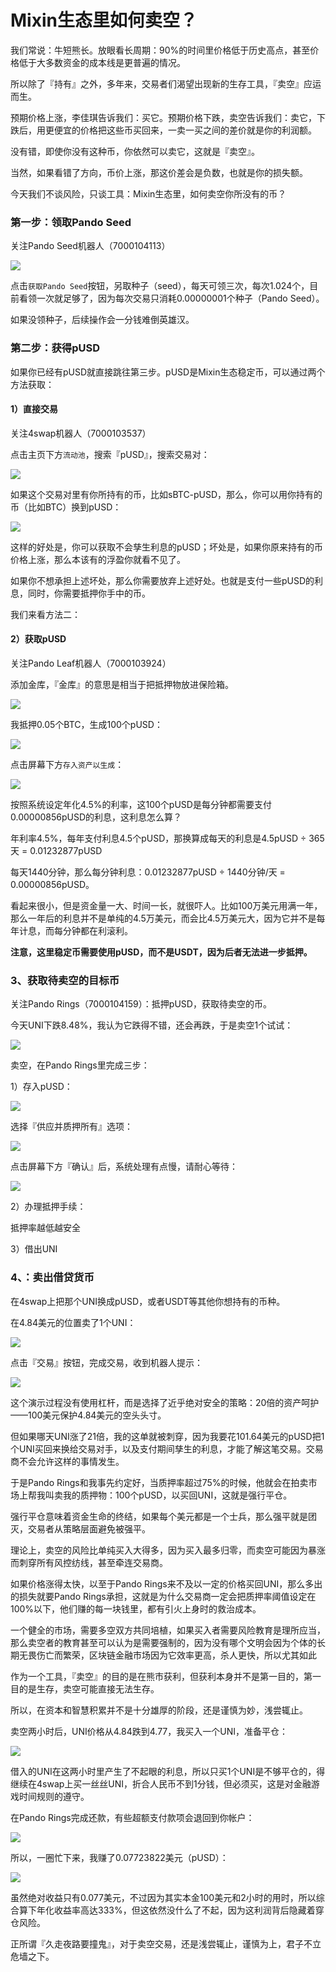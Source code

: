 # Mixin生态里如何卖空？


我们常说：牛短熊长。放眼看长周期：90%的时间里价格低于历史高点，甚至价格低于大多数资金的成本线是更普遍的情况。

所以除了『持有』之外，多年来，交易者们渴望出现新的生存工具，『卖空』应运而生。

预期价格上涨，李佳琪告诉我们：买它。预期价格下跌，卖空告诉我们：卖它，下跌后，用更便宜的价格把这些币买回来，一卖一买之间的差价就是你的利润额。

没有错，即使你没有这种币，你依然可以卖它，这就是『卖空』。

当然，如果看错了方向，币价上涨，那这价差会是负数，也就是你的损失额。

今天我们不谈风险，只谈工具：Mixin生态里，如何卖空你所没有的币？

### 第一步：领取Pando Seed

关注Pando Seed机器人（7000104113）

![](https://doraemonj.github.io/pics/IMG_4810.PNG)

点击`获取Pando Seed`按钮，另取种子（seed），每天可领三次，每次1.024个，目前看领一次就足够了，因为每次交易只消耗0.00000001个种子（Pando Seed）。

如果没领种子，后续操作会一分钱难倒英雄汉。

### 第二步：获得pUSD

如果你已经有pUSD就直接跳往第三步。pUSD是Mixin生态稳定币，可以通过两个方法获取：

#### 1）直接交易

关注4swap机器人（7000103537）

点击主页下方`流动池`，搜索『pUSD』，搜索交易对：

![](https://doraemonj.github.io/pics/IMG_4811.PNG)

如果这个交易对里有你所持有的币，比如sBTC-pUSD，那么，你可以用你持有的币（比如BTC）换到pUSD：

![](https://doraemonj.github.io/pics/IMG_4812.PNG)

这样的好处是，你可以获取不会孳生利息的pUSD；坏处是，如果你原来持有的币价格上涨，那么本该有的浮盈你就看不见了。

如果你不想承担上述坏处，那么你需要放弃上述好处。也就是支付一些pUSD的利息，同时，你需要抵押你手中的币。

我们来看方法二：

#### 2）获取pUSD

关注Pando Leaf机器人（7000103924）

添加金库，『金库』的意思是相当于把抵押物放进保险箱。

![](https://doraemonj.github.io/pics/IMG_4813.jpg)

我抵押0.05个BTC，生成100个pUSD：

![](https://doraemonj.github.io/pics/IMG_4814.PNG)

点击屏幕下方`存入资产以生成`：

![](https://doraemonj.github.io/pics/IMG_4815.PNG)

按照系统设定年化4.5%的利率，这100个pUSD是每分钟都需要支付0.00000856pUSD的利息，这利息怎么算？

年利率4.5%，每年支付利息4.5个pUSD，那换算成每天的利息是4.5pUSD ÷ 365天 = 0.01232877pUSD

每天1440分钟，那么每分钟利息：0.01232877pUSD ÷ 1440分钟/天 = 0.00000856pUSD。

看起来很小，但是资金量一大、时间一长，就很吓人。比如100万美元用满一年，那么一年后的利息并不是单纯的4.5万美元，而会比4.5万美元大，因为它并不是每年计息，而每分钟都在利滚利。

**注意，这里稳定币需要使用pUSD，而不是USDT，因为后者无法进一步抵押。**

### 3、获取待卖空的目标币

关注Pando Rings（7000104159）：抵押pUSD，获取待卖空的币。

今天UNI下跌8.48%，我认为它跌得不错，还会再跌，于是卖空1个试试：

![](https://doraemonj.github.io/pics/IMG_4816.PNG)

卖空，在Pando Rings里完成三步：

1）存入pUSD：

![](https://doraemonj.github.io/pics/IMG_4817.PNG)

选择『供应并质押所有』选项：

<img src="https://doraemonj.github.io/pics/IMG_4818.PNG"  />

点击屏幕下方『确认』后，系统处理有点慢，请耐心等待：

![](https://doraemonj.github.io/pics/IMG_4819.PNG)

2）办理抵押手续：

抵押率越低越安全

3）借出UNI

### 4、：卖出借贷货币

在4swap上把那个UNI换成pUSD，或者USDT等其他你想持有的币种。

在4.84美元的位置卖了1个UNI：

![](https://doraemonj.github.io/pics/IMG_4820.PNG)

点击『交易』按钮，完成交易，收到机器人提示：

![](https://doraemonj.github.io/pics/IMG_4822.jpg)

这个演示过程没有使用杠杆，而是选择了近乎绝对安全的策略：20倍的资产呵护——100美元保护4.84美元的空头头寸。

但如果哪天UNI涨了21倍，我的这单就被刺穿，因为我要花101.64美元的pUSD把1个UNI买回来换给交易对手，以及支付期间孳生的利息，才能了解这笔交易。交易商不会允许这样的事情发生。

于是Pando Rings和我事先约定好，当质押率超过75%的时候，他就会在拍卖市场上帮我叫卖我的质押物：100个pUSD，以买回UNI，这就是强行平仓。

强行平仓意味着资金生命的终结，如果每个美元都是一个士兵，那么强平就是团灭，交易者从策略层面避免被强平。

理论上，卖空的风险比单纯买入大得多，因为买入最多归零，而卖空可能因为暴涨而刺穿所有风控纺线，甚至牵连交易商。

如果价格涨得太快，以至于Pando Rings来不及以一定的价格买回UNI，那么多出的损失就要Pando Rings承担，这就是为什么交易商一定会把质押率阈值设定在100%以下，他们赚的每一块钱里，都有引火上身时的救治成本。

一个健全的市场，需要多空双方共同培植，如果买入者需要风险教育是理所应当，那么卖空者的教育甚至可以认为是需要强制的，因为没有哪个文明会因为个体的长期无畏伤亡而繁荣，区块链金融市场因为它效率更高，杀人更快，所以尤其如此

作为一个工具，『卖空』的目的是在熊市获利，但获利本身并不是第一目的，第一目的是生存，卖空可能直接无法生存。

所以，在资本和智慧积累并不是十分雄厚的阶段，还是谨慎为妙，浅尝辄止。

卖空两小时后，UNI价格从4.84跌到4.77，我买入一个UNI，准备平仓：

![](https://doraemonj.github.io/pics/IMG_4823.jpg)

借入的UNI在这两小时里产生了不起眼的利息，所以只买1个UNI是不够平仓的，得继续在4swap上买一丝丝UNI，折合人民币不到1分钱，但必须买，这是对金融游戏时间规则的遵守。

在Pando Rings完成还款，有些超额支付款项会退回到你帐户：

![](https://doraemonj.github.io/pics/IMG_4824.PNG)

所以，一圈忙下来，我赚了0.07723822美元（pUSD）：

![](https://doraemonj.github.io/pics/IMG_4825.jpg)

虽然绝对收益只有0.077美元，不过因为其实本金100美元和2小时的用时，所以综合算下年化收益率高达333%，但这依然没什么了不起，因为这利润背后隐藏着穿仓风险。

正所谓『久走夜路要撞鬼』，对于卖空交易，还是浅尝辄止，谨慎为上，君子不立危墙之下。

